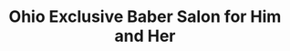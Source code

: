 ---
title: "Ohio Exclusive Baber Salon for Him and Her"
url: /amherst/ohio-exclusive-baber-salon-for-him-and-her/
shop: hairdresser
---